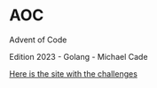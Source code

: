 # AOC
Advent of Code 

Edition 2023 - Golang - Michael Cade 

[Here is the site with the challenges](https://adventofcode.com/)
